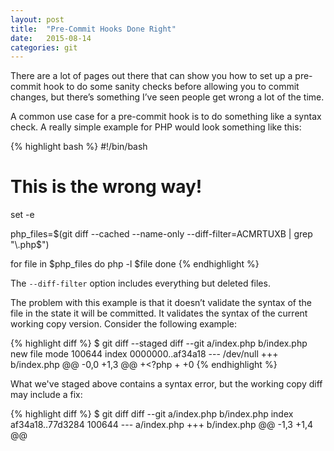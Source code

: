 ```yaml
---
layout: post
title:  "Pre-Commit Hooks Done Right"
date:   2015-08-14
categories: git
---
```

There are a lot of pages out there that can show you how to set up a pre-commit hook to do some sanity checks before allowing you to commit changes, but there’s something I’ve seen people get wrong a lot of the time.

A common use case for a pre-commit hook is to do something like a syntax check. A really simple example for PHP would look something like this:

{% highlight bash %}
#!/bin/bash

# This is the wrong way!

set -e

php_files=$(git diff --cached --name-only --diff-filter=ACMRTUXB | grep "\.php$")

for file in $php_files
do
  php -l $file
done
{% endhighlight %}


The `--diff-filter` option includes everything but deleted files.

The problem with this example is that it doesn’t validate the syntax of the file in the state it will be committed. It validates the syntax of the current working copy version. Consider the following example:

{% highlight diff %}
$ git diff --staged
diff --git a/index.php b/index.php
new file mode 100644
index 0000000..af34a18
--- /dev/null
+++ b/index.php
@@ -0,0 +1,3 @@
+<?php
+
+0
{% endhighlight %}

What we've staged above contains a syntax error, but the working copy diff may include a fix:

{% highlight diff %}
$ git diff
diff --git a/index.php b/index.php
index af34a18..77d3284 100644
--- a/index.php
+++ b/index.php
@@ -1,3 +1,4 @@
 <?php

 0
+;
{% endhighlight %}

The pre-commit hook will allow this to pass even though what would be committed is a file with a syntax error. This is a contrived example, but it's not hard to imagine how this could come into play in the real world.

Thankfully, git has a command that will allow you to get the as-staged version of a file. A more correct pre-commit hook could run the syntax check like so:


{% highlight bash %}
git show :$file | php -l
{% endhighlight %}

With that in place, the staged changes in the earlier example will be correctly rejected.
